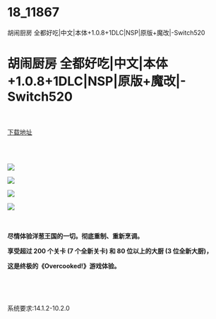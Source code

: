 # 18_11867
胡闹厨房 全都好吃|中文|本体+1.0.8+1DLC|NSP|原版+魔改|-Switch520
# 胡闹厨房 全都好吃|中文|本体+1.0.8+1DLC|NSP|原版+魔改|-Switch520
 <br/></br>
[下载地址](https://www.switch520.cc/article/11867 "下载地址")
<br/></br>

<p>&nbsp;</p>
<p><strong><img src="https://www.switch520.cc/muke_img/upload_art_editor_20210321-1_8a58d58be9c7afe900dc77fc5b41b91d.jpg"></strong></p>
<p><strong><img src="https://www.switch520.cc/muke_img/upload_art_editor_20210321-1_55e5670187868acf33051bef5a763cb8.jpg"></strong></p>
<p><strong><img src="https://www.switch520.cc/muke_img/upload_art_editor_20210321-1_39d84cb20b05154aea458056e164abe1.jpg"></strong></p>
<p><strong><img src="https://www.switch520.cc/muke_img/upload_art_editor_20210321-1_bc76c18b8b51ad809e5fcc9e2e411501.jpg">&nbsp;</strong></p>
<p>&nbsp;</p>
<p><strong>尽情体验洋葱王国的一切。彻底重制、重新烹调。</strong></p>
<p><strong>享受超过 200 个关卡 (7 个全新关卡) 和 80 位以上的大厨 (3 位全新大厨)，</strong></p>
<p><strong>这是终极的《Overcooked!》游戏体验。</strong></p>
<p>&nbsp;</p>
<p>&nbsp;</p>
<p>系统要求:14.1.2-10.2.0</p>


